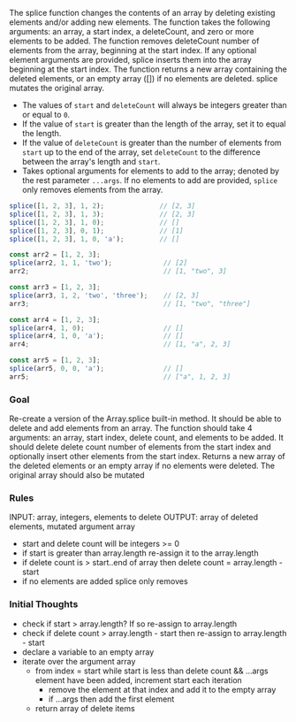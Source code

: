 The splice function changes the contents of an array by deleting existing elements and/or adding new elements. The function takes the following arguments: an array, a start index, a deleteCount, and zero or more elements to be added. The function removes deleteCount number of elements from the array, beginning at the start index. If any optional element arguments are provided, splice inserts them into the array beginning at the start index. The function returns a new array containing the deleted elements, or an empty array ([]) if no elements are deleted. splice mutates the original array.

- The values of `start` and `deleteCount` will always be integers greater than or equal to `0`.
-   If the value of `start` is greater than the length of the array, set it to equal the length.
-   If the value of `deleteCount` is greater than the number of elements from `start` up to the end of the array, set `deleteCount` to the difference between the array's length and `start`.
-   Takes optional arguments for elements to add to the array; denoted by the rest parameter `...args`. If no elements to add are provided, `splice` only removes elements from the array.

```js
splice([1, 2, 3], 1, 2);              // [2, 3]
splice([1, 2, 3], 1, 3);              // [2, 3]
splice([1, 2, 3], 1, 0);              // []
splice([1, 2, 3], 0, 1);              // [1]
splice([1, 2, 3], 1, 0, 'a');         // []

const arr2 = [1, 2, 3];
splice(arr2, 1, 1, 'two');             // [2]
arr2;                                  // [1, "two", 3]

const arr3 = [1, 2, 3];
splice(arr3, 1, 2, 'two', 'three');    // [2, 3]
arr3;                                  // [1, "two", "three"]

const arr4 = [1, 2, 3];
splice(arr4, 1, 0);                    // []
splice(arr4, 1, 0, 'a');               // []
arr4;                                  // [1, "a", 2, 3]

const arr5 = [1, 2, 3];
splice(arr5, 0, 0, 'a');               // []
arr5;                                  // ["a", 1, 2, 3]
```

### Goal

Re-create a version of the Array.splice built-in method. It should be able to 
delete and add elements from an array. The function should take 4 arguments:
an array, start index, delete count, and elements to be added. It should delete
delete count number of elements from the start index and optionally insert other
elements from the start index. Returns a new array of the deleted elements or an empty array
if no elements were deleted. The original array should also be mutated

### Rules
INPUT: array, integers, elements to delete
OUTPUT: array of deleted elements, mutated argument array
- start and delete count will be integers >= 0
- if start is greater than array.length re-assign it to the array.length
- if delete count is > start..end of array then delete count = array.length - start
- if no elements are added splice only removes

### Initial Thoughts
- check if start > array.length? If so re-assign to array.length
- check if delete count > array.length - start then re-assign to array.length - start
- declare a variable to an empty array
- iterate over the argument array
  - from index = start while start is less than delete count && ...args element have been added, increment start each iteration
    - remove the element at that index and add it to the empty array
    - if ...args then add the first element
  - return array of delete items